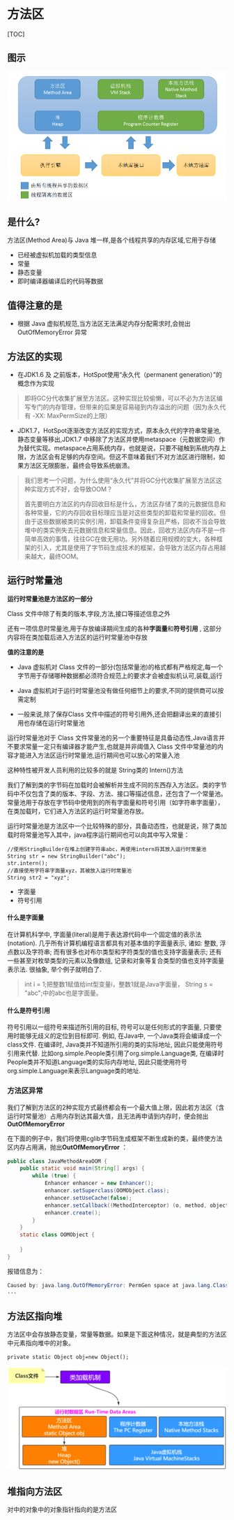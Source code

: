 # 方法区

[TOC]

## 图示

![img](assets/1671546-20190427141310333-343604547.png)

## 是什么?

方法区(Method Area)与 Java 堆一样,是各个线程共享的内存区域,它用于存储

- 已经被虚拟机加载的类型信息
- 常量
- 静态变量
- 即时编译器编译后的代码等数据

## 值得注意的是

- 根据 Java 虚拟机规范,当方法区无法满足内存分配需求时,会抛出 OutOfMemoryError 异常

## 方法区的实现

- 在JDK1.6 及 之前版本，HotSpot使用“永久代（permanent generation）”的概念作为实现

> 即将GC分代收集扩展至方法区。这种实现比较偷懒，可以不必为方法区编写专门的内存管理，但带来的后果是容易碰到内存溢出的问题（因为永久代有 -XX: MaxPermSize的上限）

- JDK1.7，HotSpot逐渐改变方法区的实现方式，原本永久代的字符串常量池,静态变量等移出,JDK1.7 中移除了方法区并使用metaspace（元数据空间）作为替代实现。metaspace占用系统内存，也就是说，只要不碰触到系统内存上限，方法区会有足够的内存空间。但这不意味着我们不对方法区进行限制，如果方法区无限膨胀，最终会导致系统崩溃。

> 我们思考一个问题，为什么使用“永久代”并将GC分代收集扩展至方法区这种实现方式不好，会导致OOM？
>
> 首先要明白方法区的内存回收目标是什么，方法区存储了类的元数据信息和各种常量，它的内存回收目标理应当是对这些类型的卸载和常量的回收。但由于这些数据被类的实例引用，卸载条件变得复杂且严格，回收不当会导致堆中的类实例失去元数据信息和常量信息。因此，回收方法区内存不是一件简单高效的事情，往往GC在做无用功。另外随着应用规模的变大，各种框架的引入，尤其是使用了字节码生成技术的框架，会导致方法区内存占用越来越大，最终OOM。

## 运行时常量池

**运行时常量池是方法区的一部分**

Class 文件中除了有类的版本,字段,方法,接口等描述信息之外

还有一项信息时常量池,用于存放编译期间生成的各种**字面量**和**符号引用** , 这部分内容将在类加载后进入方法区的运行时常量池中存放

**值的注意的是**

- Java 虚拟机对 Class 文件的一部分(包括常量池)的格式都有严格规定,每一个字节用于存储哪种数据都必须符合规范上的要求才会被虚拟机认可,装载,运行

- Java 虚拟机对于运行时常量池没有做任何细节上的要求,不同的提供商可以按需定制
- 一般来说,除了保存Class 文件中描述的符号引用外,还会把翻译出来的直接引用也存储在运行时常量池

运行时常量池对于 Class 文件常量池的另一个重要特征是具备动态性,Java语言并不要求常量一定只有编译器才能产生,也就是并非阈值入 Class 文件中常量池的内容才能进入方法区运行时常量池,运行期间也可以放心的常量入池

这种特性被开发人员利用的比较多的就是 String类的 Intern()方法



我们了解到类的字节码在加载时会被解析并生成不同的东西存入方法区。类的字节码中不仅包含了类的版本、字段、方法、接口等描述信息，还包含了一个常量池。常量池用于存放在字节码中使用到的所有字面量和符号引用（如字符串字面量），在类加载时，它们进入方法区的运行时常量池存放。

运行时常量池是方法区中一个比较特殊的部分，具备动态性，也就是说，除了类加载时将常量池写入其中，java程序运行期间也可以向其中写入常量：

```
//使用StringBuilder在堆上创建字符串abc，再使用intern将其放入运行时常量池
String str = new StringBuilder("abc");
str.intern();
//直接使用字符串字面量xyz，其被放入运行时常量池
String str2 = "xyz";
```

- 字面量
- 符号引用

#### 什么是字面量

在计算机科学中, 字面量(literal)是用于表达源代码中一个固定值的表示法(notation). 几乎所有计算机编程语言都具有对基本值的字面量表示, 诸如: 整数, 浮点数以及字符串; 而有很多也对布尔类型和字符类型的值也支持字面量表示; 还有一些甚至对枚举类型的元素以及像数组, 记录和对象等复合类型的值也支持字面量表示法.
很抽象, 举个例子就明白了.

> int i = 1;把整数1赋值给int型变量i，整数1就是Java字面量，
> String s = "abc";中的abc也是字面量。

#### 什么是符号引用

符号引用以一组符号来描述所引用的目标, 符号可以是任何形式的字面量, 只要使用时能够无歧义的定位到目标即可. 例如, 在Java中, 一个Java类将会编译成一个class文件. 在编译时, Java类并不知道所引用的类的实际地址, 因此只能使用符号引用来代替. 比如org.simple.People类引用了org.simple.Language类, 在编译时People类并不知道Language类的实际内存地址, 因此只能使用符号org.simple.Language来表示Language类的地址.

### 方法区异常

我们了解到方法区的2种实现方式最终都会有一个最大值上限，因此若方法区（含运行时常量池）占用内存到达其最大值，且无法再申请到内存时，便会抛出 **OutOfMemoryError** 

在下面的例子中，我们将使用cglib字节码生成框架不断生成新的类，最终使方法区内存占用满，抛出**OutOfMemoryError** ：

```java
public class JavaMethodAreaOOM {
    public static void main(String[] args) {
        while (true) {
            Enhancer enhancer = new Enhancer();
            enhancer.setSuperclass(OOMObject.class);
            enhancer.setUseCache(false);
            enhancer.setCallback((MethodInterceptor) (o, method, objects, methodProxy) -> methodProxy.invokeSuper(objects, args));
            enhancer.create();
        }
    }
    static class OOMObject {

    }
}
```

报错信息为：

```java
Caused by: java.lang.OutOfMemoryError: PermGen space at java.lang.ClassLoader.defineClass1(Native Method)
···
```

## 方法区指向堆

方法区中会存放静态变量，常量等数据。如果是下面这种情况，就是典型的方法区中元素指向堆中的对象。

```
private static Object obj=new Object();
```



![image-20200907100115989](../../assets/image-20200907100115989.png)

## 堆指向方法区

对中的对象中的对象指针指向的是方法区